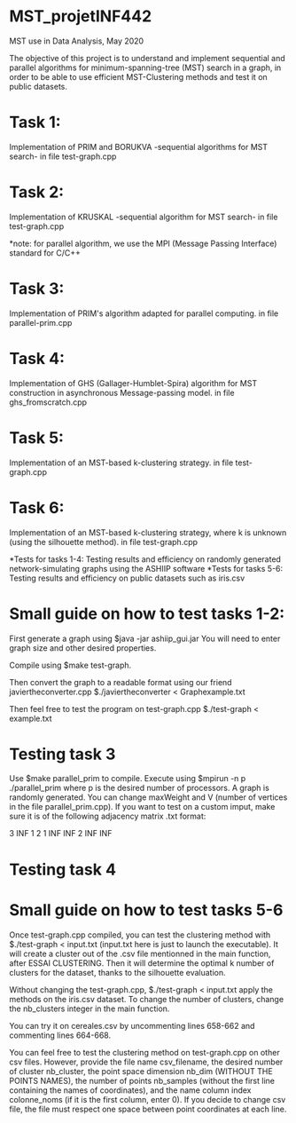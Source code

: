 # MST_projetINF442

MST use in Data Analysis, May 2020

The objective of this project is to understand and implement sequential and parallel algorithms for minimum-spanning-tree (MST) search in a graph, in order to be able to use efficient MST-Clustering methods and test it on public datasets.

# Task 1: 

Implementation of PRIM and BORUKVA -sequential algorithms for MST search- in file test-graph.cpp

# Task 2: 

Implementation of KRUSKAL -sequential algorithm for MST search- in file test-graph.cpp

*note: for parallel algorithm, we use the MPI (Message Passing Interface) standard for C/C++

# Task 3: 

Implementation of PRIM's algorithm adapted for parallel computing. in file parallel-prim.cpp 

# Task 4: 

Implementation of GHS (Gallager-Humblet-Spira) algorithm for MST construction in asynchronous Message-passing model. in file ghs_fromscratch.cpp

# Task 5: 

Implementation of an MST-based k-clustering strategy. in file test-graph.cpp

# Task 6: 

Implementation of an MST-based k-clustering strategy, where k is unknown (using the silhouette method). in file test-graph.cpp

*Tests for tasks 1-4: Testing results and efficiency on randomly generated network-simulating graphs using the ASHIIP software
*Tests for tasks 5-6: Testing results and efficiency on public datasets such as iris.csv

# Small guide on how to test tasks 1-2:

First generate a graph using $java -jar ashiip_gui.jar You will need to enter graph size and other desired properties.

Compile using $make test-graph.

Then convert the graph to a readable format using our friend javiertheconverter.cpp $./javiertheconverter < Graphexample.txt

Then feel free to test the program on test-graph.cpp $./test-graph < example.txt

# Testing task 3

Use $make parallel_prim to compile.
Execute using $mpirun -n p ./parallel_prim where p is the desired number of processors. A graph is randomly generated. You can change maxWeight and V (number of vertices in the file parallel_prim.cpp). If you want to test on a custom imput, make sure it is of the following adjacency matrix .txt format:

3
INF 1 2
1 INF INF
2 INF INF

# Testing task 4


# Small guide on how to test tasks 5-6

Once test-graph.cpp compiled, you can test the clustering method with $./test-graph < input.txt  (input.txt here is just to launch the executable). It will create a cluster out of the .csv file mentionned in the main function, after ESSAI CLUSTERING. Then it will determine the optimal k number of clusters for the dataset, thanks to the silhouette evaluation.

Without changing the test-graph.cpp, $./test-graph < input.txt apply the methods on the iris.csv dataset. To change the number of clusters, change the nb_clusters integer in the main function.

You can try it on cereales.csv by uncommenting lines 658-662 and commenting lines 664-668.

You can feel free to test the clustering method on test-graph.cpp on other csv files. However, provide the file name csv_filename, the desired number of cluster nb_cluster, the point space dimension nb_dim (WITHOUT THE POINTS NAMES), the number of points nb_samples (without the first line containing the names of coordinates), and the name column index colonne_noms (if it is the first column, enter 0).
If you decide to change csv file, the file must respect one space between point coordinates at each line.


  

